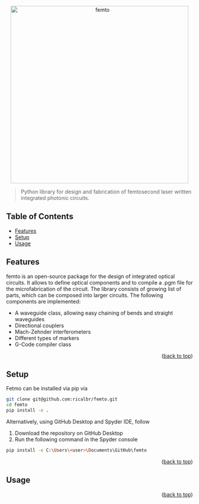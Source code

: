 <div id="top"></div>
<!-- PROJECT LOGO -->
<br />
<div align="center">
  <a href="https://github.com/github_username/repo_name">
    <img src="https://user-images.githubusercontent.com/45992199/165799034-ef1062b1-91dd-49ca-a4c3-f0f7ea5a202c.png" alt="femto" width="480">
  </a>
</div>


> Python library for design and fabrication of femtosecond laser written integrated photonic circuits.

## Table of Contents
* [Features](#features)
* [Setup](#setup)
* [Usage](#usage)
<!-- * [License](#license) -->

## Features
femto is an open-source package for the design of integrated optical circuits. It allows to define optical components and to compile a .pgm file for the microfabrication of the circuit. The library consists of growing list of parts, which can be composed into larger circuits.
The following components are implemented:
* A waveguide class, allowing easy chaining of bends and straight waveguides
* Directional couplers
* Mach-Zehnder interferometers
* Different types of markers
* G-Code compiler class

<p align="right">(<a href="#top">back to top</a>)</p>


## Setup
Fetmo can be installed via pip via
```bash
git clone git@github.com:ricalbr/femto.git
cd femto
pip install -e .
```

Alternatively, using GitHub Desktop and Spyder IDE, follow

1. Download the repository on GitHub Desktop 
2. Run the following command in the Spyder console
```bash
pip install -e C:\Users\<user>\Documents\GitHub\femto
```
<p align="right">(<a href="#top">back to top</a>)</p>


## Usage


<p align="right">(<a href="#top">back to top</a>)</p>
